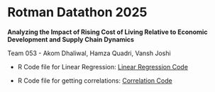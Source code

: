 # Rotman Datathon 2025
**Analyzing the Impact of Rising Cost of Living Relative to Economic Development and Supply Chain Dynamics**

Team 053 - Akom Dhaliwal, Hamza Quadri, Vansh Joshi

- R Code file for Linear Regression: [Linear Regression Code](https://github.com/vanshuwjoshi/Rotman-Datathon-2025-Team-053/blob/main/Rotman%20Regressions%20for%20ALL%20REGIONS.R)

- R Code file for getting correlations: [Correlation Code](https://github.com/vanshuwjoshi/Rotman-Datathon-2025-Team-053/blob/main/Datathon%20Rotman%20R%20Code.Rmd)
